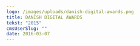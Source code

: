 ```yaml
---
logo: /images/uploads/danish-digital-awards.png
title: DANISH DIGITAL AWARDS
tekst: "2015"
cmsUserSlug: ""
date: 2016-03-07 
---
```


